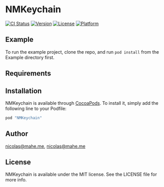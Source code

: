 # NMKeychain

[![CI Status](http://img.shields.io/travis/nicolas@mahe.me/NMKeychain.svg?style=flat)](https://travis-ci.org/nicolas@mahe.me/NMKeychain)
[![Version](https://img.shields.io/cocoapods/v/NMKeychain.svg?style=flat)](http://cocoapods.org/pods/NMKeychain)
[![License](https://img.shields.io/cocoapods/l/NMKeychain.svg?style=flat)](http://cocoapods.org/pods/NMKeychain)
[![Platform](https://img.shields.io/cocoapods/p/NMKeychain.svg?style=flat)](http://cocoapods.org/pods/NMKeychain)

## Example

To run the example project, clone the repo, and run `pod install` from the Example directory first.

## Requirements

## Installation

NMKeychain is available through [CocoaPods](http://cocoapods.org). To install
it, simply add the following line to your Podfile:

```ruby
pod "NMKeychain"
```

## Author

nicolas@mahe.me, nicolas@mahe.me

## License

NMKeychain is available under the MIT license. See the LICENSE file for more info.
